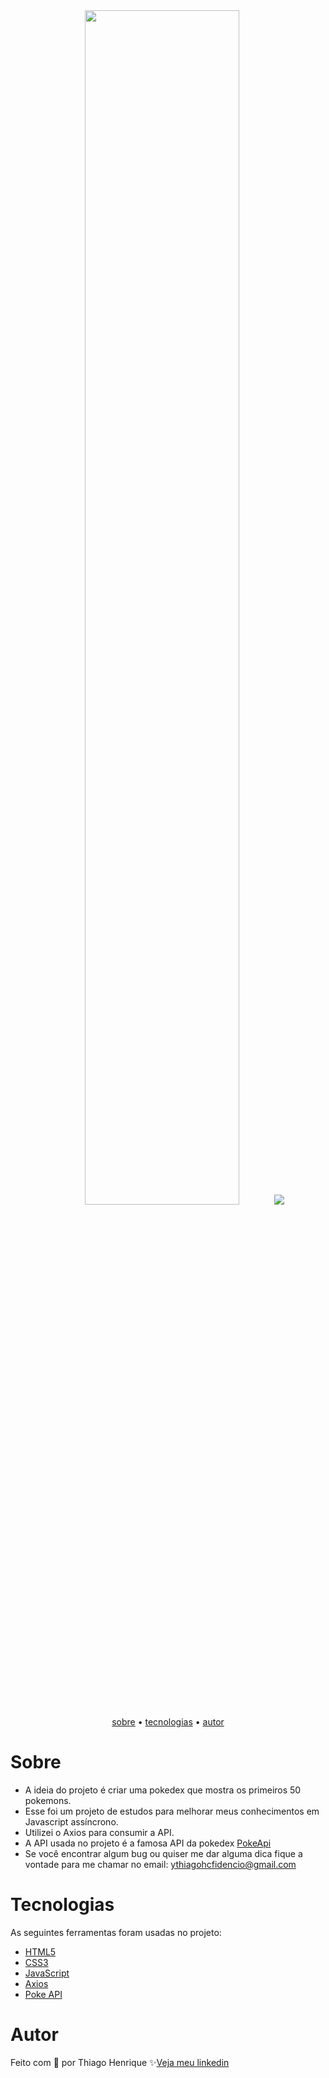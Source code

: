 <div align="center">
  <img src="https://user-images.githubusercontent.com/92443688/222815805-cb57aca9-44a9-4929-9e9c-e3f466953e92.png" width="70%" >
  <img src="https://user-images.githubusercontent.com/92443688/222816635-64f5c6ef-eb2d-478b-9978-d3d14803759d.jpg">
</div>

<div align="center">
    <a href="#sobre">sobre</a> •
    <a href="#tecnologias">tecnologias</a> •
    <a href="#autor">autor</a> 
</div>

# Sobre

- A ideia do projeto é criar uma pokedex que mostra os primeiros 50 pokemons.
- Esse foi um projeto de estudos para melhorar meus conhecimentos em Javascript assíncrono.
- Utilizei o Axios para consumir a API.
- A API usada no projeto é a famosa API da pokedex <a href="https://pokeapi.co/" target="_blank">PokeApi</a> 
- Se você encontrar algum bug ou quiser me dar alguma dica fique a vontade para me chamar no email: ythiagohcfidencio@gmail.com

# Tecnologias

As seguintes ferramentas foram usadas no projeto:

- <a href="https://developer.mozilla.org/pt-BR/docs/Web/HTML" target="_blank">HTML5</a>
- <a href="https://developer.mozilla.org/pt-BR/docs/Web/CSS" target="_blank">CSS3</a>
- <a href="https://developer.mozilla.org/pt-BR/docs/Web/JavaScript" target="_blank">JavaScript</a>
- <a href="https://axios-http.com/" target="_blank">Axios</a>
- <a href="https://pokeapi.co/" target="_blank">Poke API</a>

# Autor

Feito com 💜 por Thiago Henrique ✨<a href="https://www.linkedin.com/in/thiago-fid%C3%AAncio-a24578224/">Veja meu linkedin</a>
